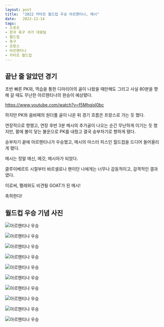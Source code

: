 ```yaml
---
layout: post
title:  "2022 카타르 월드컵 우승 아르헨티나, 메시"
date:   2022-12-14
tags:
- 스포츠
- 한국 축구 국가 대표팀
- 월드컵
- 축구
- 프랑스
- 아르헨티나
- 카타르 월드컵
---
```


## 끝난 줄 알았던 경기

초반 빠른 PK와, 역습을 통한 디마리아의 골이 나왔을 때만해도 그리고 사실 80분을 향해 갈 때도 무난한 아르헨티나의 완승이 예상됐다.

https://www.youtube.com/watch?v=f5Mhqjsl0bc

하지만 PK와 음바페의 원더풀 골이 나온 뒤 경기 흐름은 프랑스로 가는 듯 했다.

연장적으로 향했고, 연장 후반 3분 메시의 추가골이 나오는 순간 무난하게 이기는 듯 했지만, 팔에 볼이 닿는 불운으로 PK를 내줬고 결국 승부차기로 향하게 됐다.

승부차기 끝에 아르헨티나가 우승했고, 메시의 마스터 피스인 월드컵을 드디어 들어올리게 됐다.

메시는 정말 메신, 메갓, 메시아가 되었다.


클루이베르트 시절부터 바르셀로나 팬이던 나에게는 너무나 감동적이고, 감격적인 결과였다.

이로써, 펠레와도 비견될 GOAT가 된 메시!

축하한다!

## 월드컵 우승 기념 사진

![아르헨티나 우승](../img/2022/worldcup/winnner_argentina_01.jpeg)

![아르헨티나 우승](../img/2022/worldcup/winnner_argentina_02.jpg)

![아르헨티나 우승](../img/2022/worldcup/winnner_argentina_03.jpeg)

![아르헨티나 우승](../img/2022/worldcup/winnner_argentina_04.png)

![아르헨티나 우승](../img/2022/worldcup/winnner_argentina_05.jpg)

![아르헨티나 우승](../img/2022/worldcup/winnner_argentina_06.jpg)

![아르헨티나 우승](../img/2022/worldcup/winnner_argentina_07.jpg)

![아르헨티나 우승](../img/2022/worldcup/winnner_argentina_08.png)

![아르헨티나 우승](../img/2022/worldcup/winnner_argentina_09.png)

![아르헨티나 우승](../img/2022/worldcup/winnner_argentina_10.png)


